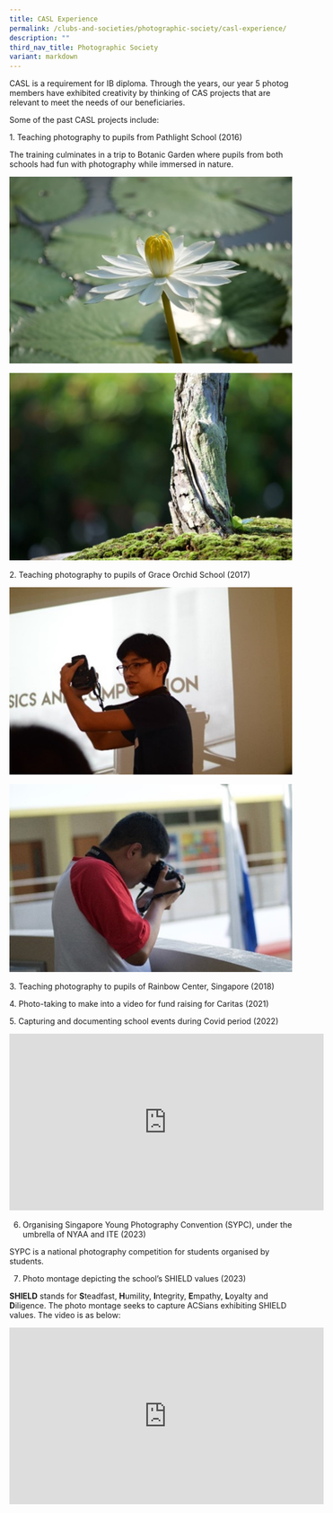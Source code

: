 ```yaml
---
title: CASL Experience
permalink: /clubs-and-societies/photographic-society/casl-experience/
description: ""
third_nav_title: Photographic Society
variant: markdown
---
```

CASL is a requirement for IB diploma. Through the years, our year 5 photog members have exhibited creativity by thinking of CAS projects that are relevant to meet the needs of our beneficiaries.

Some of the past CASL projects include:

1.&nbsp;Teaching photography to pupils from Pathlight School (2016)

The training culminates in a trip to Botanic Garden where pupils from both schools had fun with photography while immersed in nature.

![](/images/Clubs%20And%20Societies/Photo%20Club/Picture7.jpg)

![](/images/Clubs%20And%20Societies/Photo%20Club/Picture8.jpg)

2.&nbsp;Teaching photography to pupils of Grace Orchid School (2017)

![](/images/Clubs%20And%20Societies/Photo%20Club/Picture9.jpg)

![](/images/Clubs%20And%20Societies/Photo%20Club/Picture10.jpg)


3.&nbsp;Teaching photography to pupils of Rainbow Center, Singapore (2018)

4.&nbsp;Photo-taking to make into a video for fund raising for Caritas (2021)

5.&nbsp;Capturing and documenting school events during Covid period (2022)

<iframe allowfullscreen="" allow="accelerometer; autoplay; clipboard-write; encrypted-media; gyroscope; picture-in-picture; web-share" frameborder="0" title="YouTube video player" src="https://www.youtube.com/embed/7vQ6KmrAe3Y?si=7pz8jWqVy9vejNtd" height="315" width="560"></iframe>

6. Organising Singapore Young Photography Convention (SYPC), under the umbrella of NYAA and ITE (2023)

SYPC is a national photography competition for students organised by students.

7. Photo montage depicting the school’s SHIELD values (2023)

**SHIELD** stands for **S**teadfast, **H**umility, **I**ntegrity, **E**mpathy, **L**oyalty and **D**iligence. The photo montage seeks to capture ACSians exhibiting SHIELD values. The video is as below: 

<iframe allowfullscreen="" allow="accelerometer; autoplay; clipboard-write; encrypted-media; gyroscope; picture-in-picture; web-share" frameborder="0" title="YouTube video player" src="https://www.youtube.com/embed/fJW66v2GkRM?si=gQ4RtKM6IpCT2JRP" height="315" width="560"></iframe>
